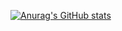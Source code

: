 [![Anurag's GitHub stats](https://github-readme-stats.vercel.app/api?username=asrofilnadib&show_icons=true&theme=radical)](https://github.com/anuraghazra/github-readme-stats)
